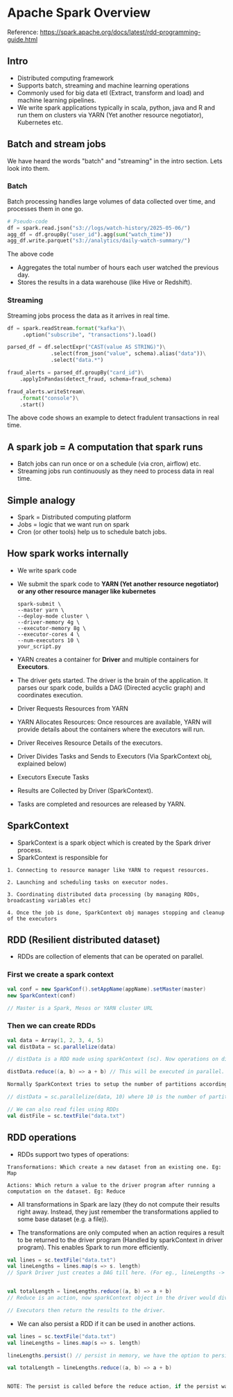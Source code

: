 # Apache Spark Overview

Reference: https://spark.apache.org/docs/latest/rdd-programming-guide.html

## Intro
- Distributed computing framework
- Supports batch, streaming and machine learning operations
- Commonly used for big data etl (Extract, transform and load) and machine learning pipelines.
- We write spark applications typically in scala, python, java and R and run them on clusters via YARN (Yet another resource negotiator), Kubernetes etc.

## Batch and stream jobs
We have heard the words "batch" and "streaming" in the intro section. Lets look into them.

### Batch
Batch processing handles large volumes of data collected over time, and processes them in one go.
```python
# Pseudo-code
df = spark.read.json("s3://logs/watch-history/2025-05-06/")
agg_df = df.groupBy("user_id").agg(sum("watch_time"))
agg_df.write.parquet("s3://analytics/daily-watch-summary/")
```
The above code
- Aggregates the total number of hours each user watched the previous day.
- Stores the results in a data warehouse (like Hive or Redshift).

### Streaming
Streaming jobs process the data as it arrives in real time.

```python
df = spark.readStream.format("kafka")\
     .option("subscribe", "transactions").load()

parsed_df = df.selectExpr("CAST(value AS STRING)")\
              .select(from_json("value", schema).alias("data"))\
              .select("data.*")

fraud_alerts = parsed_df.groupBy("card_id")\
    .applyInPandas(detect_fraud, schema=fraud_schema)

fraud_alerts.writeStream\
    .format("console")\
    .start()
```
The above code shows an example to detect fradulent transactions in real time.

## A spark job = A computation that spark runs
- Batch jobs can run once or on a schedule (via cron, airflow) etc.
- Streaming jobs run continuously as they need to process data in real time.

## Simple analogy
- Spark = Distributed computing platform
- Jobs = logic that we want run on spark
- Cron (or other tools) help us to schedule batch jobs.

## How spark works internally
- We write spark code
- We submit the spark code to <b>YARN (Yet another resource negotiator) or any other resource manager like kubernetes</b>
    ```
    spark-submit \
    --master yarn \
    --deploy-mode cluster \
    --driver-memory 4g \
    --executor-memory 8g \
    --executor-cores 4 \
    --num-executors 10 \
    your_script.py
    ```
- YARN creates a container for <b>Driver</b> and multiple containers for <b>Executors</b>.

- The driver gets started. The driver is the brain of the application. It parses our spark code, builds a DAG (Directed acyclic graph) and coordinates execution.

- Driver Requests Resources from YARN

- YARN Allocates Resources:
Once resources are available, YARN will provide details about the containers where the executors will run.

- Driver Receives Resource Details of the executors.

- Driver Divides Tasks and Sends to Executors (Via SparkContext obj, explained below)
- Executors Execute Tasks
- Results are Collected by Driver (SparkContext).
- Tasks are completed and resources are released by YARN.

## SparkContext
- SparkContext is a spark object which is created by the Spark driver process.
- SparkContext is responsible for 
```
1. Connecting to resource manager like YARN to request resources.

2. Launching and scheduling tasks on executor nodes.

3. Coordinating distributed data processing (by managing RDDs, broadcasting variables etc)

4. Once the job is done, SparkContext obj manages stopping and cleanup of the executors
```

## RDD (Resilient distributed dataset)

- RDDs are collection of elements that can be operated on parallel.

### First we create a spark context
```scala
val conf = new SparkConf().setAppName(appName).setMaster(master)
new SparkContext(conf)

// Master is a Spark, Mesos or YARN cluster URL
```

### Then we can create RDDs

```scala
val data = Array(1, 2, 3, 4, 5)
val distData = sc.parallelize(data)

// distData is a RDD made using sparkContext (sc). Now operations on distData can be executed on parallel

distData.reduce((a, b) => a + b) // This will be executed in parallel.

Normally SparkContext tries to setup the number of partitions according to the cluster, but we can also specify number of partitions

// distData = sc.parallelize(data, 10) where 10 is the number of partitions.

// We can also read files using RDDs
val distFile = sc.textFile("data.txt")
```

## RDD operations
- RDDs support two types of operations: 

```
Transformations: Which create a new dataset from an existing one. Eg: Map

Actions: Which return a value to the driver program after running a computation on the dataset. Eg: Reduce
```

- All transformations in Spark are lazy (they do not compute their results right away. Instead, they just remember the transformations applied to some base dataset (e.g. a file)).

- The transformations are only computed when an action requires a result to be returned to the driver program (Handled by sparkContext in driver program). This enables Spark to run more efficiently.


```scala
val lines = sc.textFile("data.txt")
val lineLengths = lines.map(s => s. length) 
// Spark Driver just creates a DAG till here. (For eg., lineLengths -> lines)


val totalLength = lineLengths.reduce((a, b) => a + b)
// Reduce is an action, now sparkContext object in the driver would divide the tasks of map and reduce among the executors.

// Executors then return the results to the driver.
```

- We can also persist a RDD if it can be used in another actions. 


```scala
val lines = sc.textFile("data.txt")
val lineLengths = lines.map(s => s. length) 

lineLengths.persist() // persist in memory, we have the option to persist in disk also, The results would be persisted in the executor nodes.

val totalLength = lineLengths.reduce((a, b) => a + b)


NOTE: The persist is called before the reduce action, if the persist was called after, then it would NOT be persisted because lineLengths computation would be flushed from memory of the executors once the reduce function is run.
```

